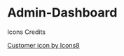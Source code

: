 # Admin-Dashboard

Icons Credits

<a href="https://icons8.com/icon/15265/customer">Customer icon by Icons8</a>